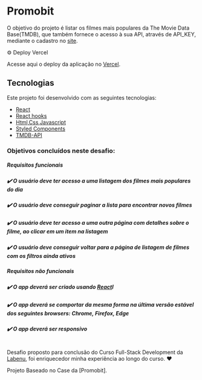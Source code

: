 # Promobit


O objetivo do projeto é listar os filmes mais populares da The Movie Data Base(TMDB), que também fornece o acesso à sua API,  através de API_KEY, mediante o cadastro no [site](https://www.themoviedb.org/documentation/api).



⚙️ Deploy Vercel

Acesse aqui o deploy da aplicação no [Vercel](https://promobit-case1.vercel.app/).


##  Tecnologias

Este projeto foi desenvolvido com as seguintes tecnologias:
- [React](https://reactjs.org)
- [React hooks](https://reactjs.org/docs/hooks-intro.html)
- [Html,Css,Javascript](https://www.w3schools.com/)
- [Styled Components](https://styled-components.com/)
- [TMDB-API](https://developers.themoviedb.org/3/getting-started/introduction)



### Objetivos concluídos neste desafio: 

#####  Requisitos funcionais
   ##### ✔️ O usuário deve ter acesso a uma listagem dos filmes mais populares do dia
   ##### ✔️ O usuário deve conseguir paginar a lista para encontrar novos filmes
   ##### ✔️ O usuário deve ter acesso a uma outra página com detalhes sobre o filme, ao clicar em um item na listagem
  ##### ✔️ O usuário deve conseguir voltar para a página de listagem de filmes com os filtros ainda ativos
 #####  Requisitos não funcionais
  ##### ✔️ O app deverá ser criado usando [React](https://reactjs.org/)I
  ##### ✔️ O app deverá se comportar da mesma forma na última versão estável dos seguintes browsers: Chrome, Firefox, Edge
  ##### ✔️ O app deverá ser responsivo
 
#
 Desafio proposto para conclusão do Curso Full-Stack Development da [Labenu](https://www.labenu.com.br/), foi enriquecedor minha experiência ao longo do curso. ♥
 

Projeto Baseado no Case da [Promobit]. 
